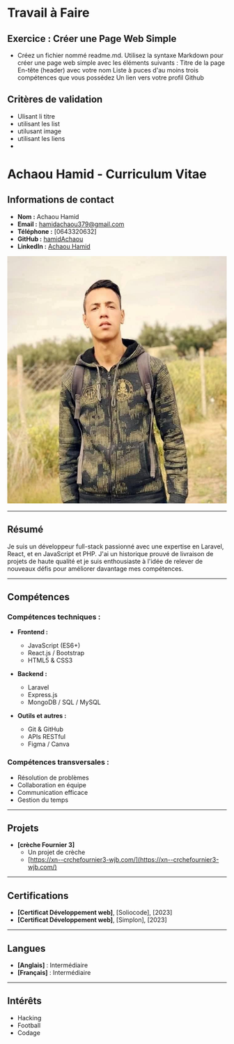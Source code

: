 # Travail à Faire

## Exercice : Créer une Page Web Simple

- Créez un fichier nommé readme.md.
Utilisez la syntaxe Markdown pour créer une page web simple avec les éléments suivants :
Titre de la page
En-tête (header) avec votre nom
Liste à puces d'au moins trois compétences que vous possédez
Un lien vers votre profil Github

## Critères de validation
  - Ulisant li titre
  - utilisant les list
  - utilusant image
  - utilisant les liens
  - 
# Achaou Hamid - Curriculum Vitae

## Informations de contact
- **Nom :** Achaou Hamid
- **Email :** [hamidachaou379@gmail.com](mailto:hamidachaou379@gmail.com)
- **Téléphone :** [0643320632]
- **GitHub :** [hamidAchaou](https://github.com/hamidAchaou)
- **LinkedIn :** [Achaou Hamid](https://www.linkedin.com/in/achaou-hamid-093682253/)

![Image de profil](./image/hamido.jpg)

---

## Résumé
Je suis un développeur full-stack passionné avec une expertise en Laravel, React, et en JavaScript et PHP. J'ai un historique prouvé de livraison de projets de haute qualité et je suis enthousiaste à l'idée de relever de nouveaux défis pour améliorer davantage mes compétences.

---

## Compétences
### Compétences techniques :
- **Frontend :**
  - JavaScript (ES6+)
  - React.js / Bootstrap
  - HTML5 & CSS3

- **Backend :**
  - Laravel
  - Express.js
  - MongoDB / SQL / MySQL

- **Outils et autres :**
  - Git & GitHub
  - APIs RESTful
  - Figma / Canva

### Compétences transversales :
- Résolution de problèmes
- Collaboration en équipe
- Communication efficace
- Gestion du temps

---

## Projets
- **[crèche Fournier 3]**
  - Un projet de crèche
  - [https://xn--crchefournier3-wjb.com/](https://xn--crchefournier3-wjb.com/)

---

## Certifications
- **[Certificat Développement web]**, [Soliocode], [2023]
- **[Certificat Développement web]**, [Simplon], [2023]

---

## Langues
- **[Anglais]** : Intermédiaire
- **[Français]** : Intermédiaire

---

## Intérêts
- Hacking
- Football
- Codage

